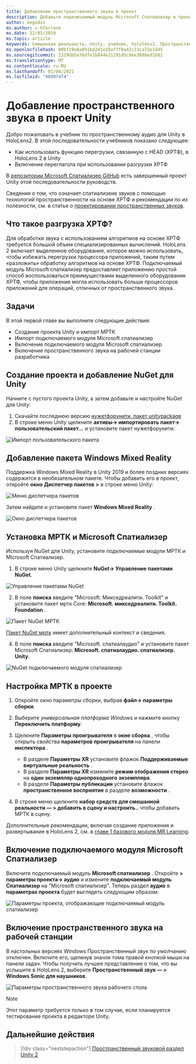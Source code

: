 ```yaml
---
title: Добавление пространственного звука в проект
description: Добавьте подключаемый модуль Microsoft Спатиализер в проект Unity, чтобы получить доступ к аппаратной разгрузке HoloLens 2 ХРТФ.
author: kegodin
ms.author: v-hferrone
ms.date: 12/01/2019
ms.topic: article
keywords: Смешанная реальность, Unity, учебник, hololens2, Пространственный звук, МРТК, набор средств для смешанной реальности, UWP, Windows 10, ХРТФ, функция передачи, связанная с HEAD, переглагол, Microsoft Спатиализер
ms.openlocfilehash: 80bf19e8a091bd241e28afff0a42c13ca72e1d45
ms.sourcegitcommit: 2329db5a76dfe1b844e21291dbc8ee3888ed1b81
ms.translationtype: MT
ms.contentlocale: ru-RU
ms.lasthandoff: 01/08/2021
ms.locfileid: "98007474"
---
```

# <a name="adding-spatial-audio-to-your-unity-project"></a>Добавление пространственного звука в проект Unity

Добро пожаловать в учебник по пространственному аудио для Unity в HoloLens2. В этой последовательности учебников показано следующее:
* Как использовать функцию перегрузки, связанную с HEAD (ХРТФ), в HoloLens 2 в Unity
* Включение переглагола при использовании разгрузки ХРТФ

В [репозитории Microsoft Спатиализер GitHub](https://github.com/microsoft/spatialaudio-unity) есть завершенный проект Unity этой последовательности руководств. 

Сведения о том, что означает спатиализеие звуков с помощью технологий пространственности на основе ХРТФ и рекомендации по их полезности, см. в статье о [проектировании пространственных звуков](https://docs.microsoft.com/windows/mixed-reality/spatial-sound-design).

## <a name="what-is-hrtf-offload"></a>Что такое разгрузка ХРТФ?

Для обработки звука с использованием алгоритмов на основе ХРТФ требуется большой объем специализированных вычислений. HoloLens 2 включает выделенное оборудование, которое можно использовать, чтобы избежать перегрузки процессора приложений, таким путем «разложить» обработку алгоритмов на основе ХРТФ.  Подключаемый модуль Microsoft спатиализер предоставляет приложению простой способ воспользоваться преимуществами выделенного оборудования ХРТФ, чтобы приложение могла использовать больше процессоров приложений для операций, отличных от пространственного звука.

## <a name="objectives"></a>Задачи

В этой первой главе вы выполните следующие действия:
* Создание проекта Unity и импорт МРТК
* Импорт подключаемого модуля Microsoft спатиализер
* Включение подключаемого модуля Microsoft спатиализер
* Включение пространственного звука на рабочей станции разработчика

## <a name="create-a-project-and-add-nuget-for-unity"></a>Создание проекта и добавление NuGet для Unity

Начните с пустого проекта Unity, а затем добавьте и настройте NuGet для Unity:
1. Скачайте последнюю версию [нужетфорунити. пакет unitypackage](https://github.com/GlitchEnzo/NuGetForUnity/releases/latest)
2. В строке меню Unity щелкните **активы-> импортировать пакет-> пользовательский пакет...** и установите пакет нужетфорунити:

![Импорт пользовательского пакета](images/spatial-audio/import-custom-package.png)

## <a name="add-the-windows-mixed-reality-package"></a>Добавление пакета Windows Mixed Reality

Поддержка Windows Mixed Reality в Unity 2019 и более поздних версиях содержится в необязательном пакете. Чтобы добавить его в проект, откройте **окно Диспетчер пакетов >** в строке меню Unity:

![Меню диспетчера пакетов](images/spatial-audio/package-manager-menu.png)

Затем найдите и установите пакет **Windows Mixed Reality** .

![Окно диспетчера пакетов](images/spatial-audio/package-manager-window.png)

## <a name="install-mrtk-and-microsoft-spatializer"></a>Установка МРТК и Microsoft Спатиализер

Используя NuGet для Unity, установите подключаемые модули МРТК и Microsoft Спатиализер.
1. В строке меню Unity щелкните **NuGet-> Управление пакетами NuGet**.

![Управление пакетами NuGet](images/spatial-audio/manage-nuget-packages.png)

2. В поле **поиска** введите "Microsoft. Микседреалити. Toolkit" и установите пакет мртк Core: **Microsoft. микседреалити. Toolkit. Foundation** .

![Пакет NuGet МРТК](images/spatial-audio/mrtk-nuget-package.png)

[Пакет NuGet мртк](https://microsoft.github.io/MixedRealityToolkit-Unity/Documentation/MRTKNuGetPackage.html) имеет дополнительный контекст и сведения.

4. В поле **поиска** введите "Microsoft. спатиалаудио" и установите пакет Microsoft Спатиализер: **Microsoft. спатиалаудио. спатиализер. Unity.**

![NuGet подключаемого модуля спатиализер](images/spatial-audio/spatializer-plugin-nuget.png)

## <a name="set-up-mrtk-in-your-project"></a>Настройка МРТК в проекте

1. Откройте окно параметры сборки, выбрав **файл-> параметры сборки**.

2. Выберите _универсальная платформа Windows_ и нажмите кнопку **Переключить платформу**.

3. Щелкните **Параметры проигрывателя** в **окне сборка** , чтобы открыть свойства **параметров проигрывателя** на панели **инспектора** .
    * В разделе **Параметры XR** установите флажок **Поддерживаемые виртуальные реальность** .
    * В разделе **Параметры XR** измените **режим отображения стерео** на **один экземпляр однопроходного экземпляра**.
    * В разделе **Параметры публикации** установите флажок **пространственное восприятие** в разделе **возможности** .

4. В строке меню щелкните **набор средств для смешанной реальности — > добавить в сцену и настроить..** чтобы добавить МРТК в сцену.

Дополнительные рекомендации, включая создание приложения и развертывание в HoloLens 2, см. в [главе 1 базового модуля MR Learning](../../../mrlearning-base-ch1.md).

## <a name="enable-the-microsoft-spatializer-plugin"></a>Включение подключаемого модуля Microsoft Спатиализер

Включите подключаемый модуль **Microsoft спатиализер** . Откройте **> параметры проекта-> аудио** и измените **подключаемый модуль Спатиализер** на "Microsoft спатиализер". Теперь раздел **аудио** в **параметрах проекта** будет выглядеть следующим образом:

![Параметры проекта, отображающие подключаемый модуль спатиализер](images/spatial-audio/project-settings.png)

## <a name="enable-spatial-audio-on-your-workstation"></a>Включение пространственного звука на рабочей станции

В настольных версиях Windows Пространственный звук по умолчанию отключен. Включите его, щелкнув значок тома правой кнопкой мыши на панели задач. Чтобы получить лучшее представление о том, что вы услышите в HoloLens 2, выберите **Пространственный звук — > Windows Sonic для наушников**.

![Параметры пространственного звука рабочего стола](images/spatial-audio/desktop-audio-settings.png)

> [!NOTE]
> Этот параметр требуется только в том случае, если планируется тестирование проекта в редакторе Unity.

## <a name="next-steps"></a>Дальнейшие действия

> [!div class="nextstepaction"]
> [Пространственный звуковой раздел Unity 2](unity-spatial-audio-ch2.md)

